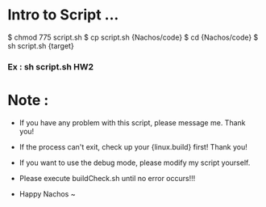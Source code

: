 # Intro to Script ...

$ chmod 775 script.sh
$ cp script.sh {Nachos/code}
$ cd {Nachos/code}
$ sh script.sh {target}

### Ex : sh script.sh HW2

# Note :

- If you have any problem with this script, please message me. Thank you!

- If the process can't exit, check up your {linux.build} first! Thank you!

- If you want to use the debug mode, please modify my script yourself.

- Please execute buildCheck.sh until no error occurs!!!

- Happy Nachos ~ 
